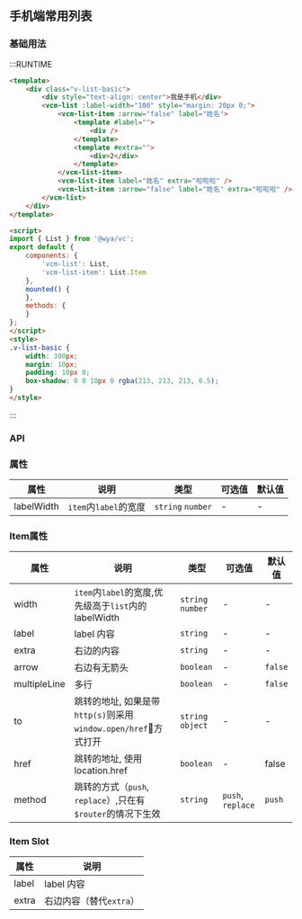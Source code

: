 ## 手机端常用列表


### 基础用法

:::RUNTIME
```html
<template>
	<div class="v-list-basic">
		<div style="text-align: center">我是手机</div>
		<vcm-list :label-width="100" style="margin: 20px 0;">
			<vcm-list-item :arrow="false" label="姓名">
				<template #label="">
					<div />
				</template>
				<template #extra="">
					<div>2</div>
				</template>
			</vcm-list-item>
			<vcm-list-item label="姓名" extra="啦啦啦" />
			<vcm-list-item :arrow="false" label="姓名" extra="啦啦啦" />
		</vcm-list>
	</div>
</template>

<script>
import { List } from '@wya/vc';
export default {
	components: {
		'vcm-list': List,
		'vcm-list-item': List.Item
	},
	mounted() {
	},
	methods: {
	}
};
</script>
<style>
.v-list-basic {
	width: 300px;
	margin: 10px;
	padding: 10px 0;
	box-shadow: 0 0 10px 0 rgba(213, 213, 213, 0.5);
}
</style>
```
:::
### API

### 属性

属性 | 说明 | 类型 | 可选值 |默认值
---|---|---|---|---
labelWidth | `item`内`label`的宽度 | `string`  `number` | - | -


### Item属性

属性 | 说明 | 类型 | 可选值 |默认值
---|---|---|---|---
width | `item`内`label`的宽度,优先级高于`list`内的labelWidth | `string`  `number` | - | -
label | label 内容 | `string` | - | -
extra | 右边的内容 | `string` | - | -
arrow | 右边有无箭头 | `boolean` | - | `false`
multipleLine | 多行 | `boolean` | - | `false`
to | 跳转的地址, 如果是带`http(s)`则采用`window.open/href`方式打开 | `string` `object` | - | -
href | 跳转的地址, 使用location.href | `boolean` | - | false
method | 跳转的方式（`push`, `replace`）,只在有`$router`的情况下生效 | `string` | `push`, `replace` | `push`

### Item Slot

属性 | 说明
---|---
label | label 内容
extra | 右边内容（替代`extra`）

